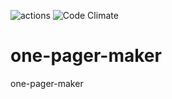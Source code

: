 ![actions](https://github.com/Greek-Academy/one-pager-maker/actions/workflows/pull-request-ci.yml/badge.svg)
![Code Climate](https://codeclimate.com/github/Greek-Academy/one-pager-maker/badges/gpa.svg)

# one-pager-maker

one-pager-maker
